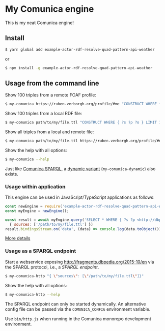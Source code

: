 # My Comunica engine

This is my neat Comunica engine!

## Install

```bash
$ yarn global add example-actor-rdf-resolve-quad-pattern-api-weather
```

or

```bash
$ npm install -g example-actor-rdf-resolve-quad-pattern-api-weather
```

## Usage from the command line

Show 100 triples from a remote FOAF profile:

```bash
$ my-comunica https://ruben.verborgh.org/profile/#me "CONSTRUCT WHERE { ?s ?p ?o } LIMIT 100"
```

Show 100 triples from a local RDF file:

```bash
$ my-comunica path/to/my/file.ttl "CONSTRUCT WHERE { ?s ?p ?o } LIMIT 100"
```

Show all triples from a local and remote file:

```bash
$ my-comunica path/to/my/file.ttl https://ruben.verborgh.org/profile/#me "CONSTRUCT WHERE { ?s ?p ?o } LIMIT 100"
```

Show the help with all options:

```bash
$ my-comunica --help
```

Just like [Comunica SPARQL](https://github.com/comunica/comunica/tree/master/packages/actor-init-sparql),
a [dynamic variant](https://github.com/comunica/comunica/tree/master/packages/actor-init-sparql#usage-from-the-command-line) (`my-comunica-dynamic`) also exists.

### Usage within application

This engine can be used in JavaScript/TypeScript applications as follows:

```javascript
const newEngine = require('example-actor-rdf-resolve-quad-pattern-api-weather').newEngine;
const myEngine = newEngine();

const result = await myEngine.query('SELECT * WHERE { ?s ?p <http://dbpedia.org/resource/Belgium>. ?s ?p ?o } LIMIT 100',
  { sources: ['/path/to/my/file.ttl'] })
result.bindingsStream.on('data', (data) => console.log(data.toObject()));
```

[More details](https://github.com/comunica/comunica/tree/master/packages/actor-init-sparql#usage-within-application)

### Usage as a SPARQL endpoint

Start a webservice exposing http://fragments.dbpedia.org/2015-10/en via the SPARQL protocol, i.e., a _SPARQL endpoint_.

```bash
$ my-comunica-http "{ \"sources\": [\"/path/to/my/file.ttl\"]}"
```

Show the help with all options:

```bash
$ my-comunica-http --help
```

The SPARQL endpoint can only be started dynamically.
An alternative config file can be passed via the `COMUNICA_CONFIG` environment variable.

Use `bin/http.js` when running in the Comunica monorepo development environment.
